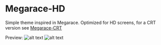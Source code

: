 # Megarace-HD

Simple theme inspired in Megarace.
Optimized for HD screens, for a CRT version see [Megarace-CRT](https://github.com/Sakitoshi/es-theme-Megarace-CRT)

Preview:
![alt text](https://github.com/Sakitoshi/es-theme-Megarace-HD/blob/master/megarace-hd_01.png)
![alt text](https://github.com/Sakitoshi/es-theme-Megarace-HD/blob/master/megarace-hd_02.png)

